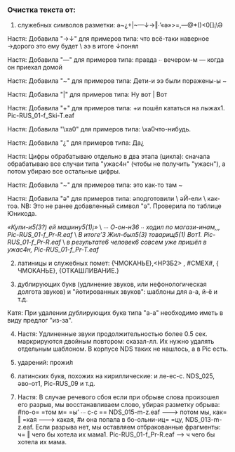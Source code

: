### Очистка текста от:

1.	cлужебных символов разметки: ǝ~¿+|~—↓→‖∙’«ə»>=,—@*()<0[]¡\\Ə

Настя: Добавила "→↓" для примеров типа: что всё-таки наверное →дорого это ему будет \ ээ в итоге ↓понял

Настя: Добавила "—" для примеров типа: правда ∙∙ вечером-м — когда он приехал домой

Настя: Добавила "~" для примеров типа: Дети-и ээ были поражены-ы ~

Настя: Добавила "|" для примеров типа: Ну вот | Вот

Настя: Добавила "+" для примеров типа: +и пошёл кататься на лыжах1. Pic-RUS_01-f_Ski-T.eaf

Настя: Добавила "\xa0" для примеров типа: \xa0что-нибудь.

Настя: Добавила "¿" для примеров типа: Да¿

Настя: Цифры обрабатываю отдельно в два этапа (цикла): сначала обрабатываю все случаи типа "ужас4н" (чтобы не получить "ужасн"), а потом убираю все остальные цифры. 

Настя: Добавила "~" для примеров типа:  это как-то там ~

Настя: Добавила "ǝ" для примеров типа: ǝподготовили \ ǝЙ-ели \  как-тоǝ. NB: Это не ранее добавленный символ "ə". Проверила по таблице Юникода.  

*«Купи-и5(3?) ей машину5(1)¡»* \ *∙∙∙ О-он-н36 ∙∙ ходил по магази-инам,,,	Pic-RUS_01-f_Pr-R.eaf* \ *В итоге’3*  *Жил-был5(3) товарищ5(1)*
*Вот1.	Pic-RUS_01-f_Pr-R.eaf* \ *в* *результате6 человек6 совсем уже пришёл в ужас4н,	Pic-RUS_01-f_Pr-T.eaf*

2.	латиницы и служебных помет: {ЧМОКАНЬЕ},<НРЗБ2> , #СМЕХ#, { ЧМОКАНЬЕ}, {ОТКАШЛИВАНИЕ.}

3.	дублирующих букв (удлинение звуков, или нефонологическая долгота звуков) и "йотированных звуков": шаблоны для а-а, й-ё и т.д.

Катя: При удалении дублирующих букв типа "а-а" необходимо иметь в виду предлог "из-за".

4. Настя: Удлиненные звуки продолжительностью более 0.5 сек. маркрируются двойным повтором: сказал-лл. Их нужно удалять отдельным шаблоном. В корпусе NDS таких не нашлось, а в Pic есть. 

5.	ударений: прожи́л

6.  латинских букв, похожих на кириллические: и ле-ес-c. NDS_025, əво-oт1,	Pic-RUS_09 и т.д.

7. Настя:  В случае речевого сбоя если при обрыве слова произошел его разрыв, мы восстанавливаем слово, убирая разметку обрыва: #по-о= =том м= =ы’ ∙∙∙ с-с ==	NDS_015-m-z.eaf ---> потом мы, как= ‖ =кая ---> какая, #и она попала в бо-ольни-иц= =цу,	NDS_013-m-z.eaf. Если разрыва нет, мы оставляем отбракованные фрагменты: ч= ‖ чего бы хотела их мама1.	Pic-RUS_01-f_Pr-R.eaf --> ч чего бы хотела их мама.
